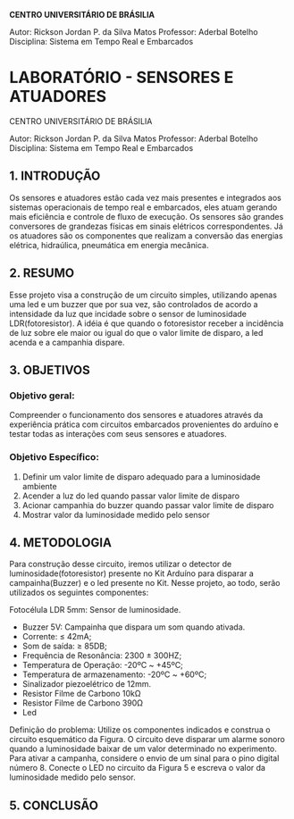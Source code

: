 **CENTRO UNIVERSITÁRIO DE BRÁSILIA**

Autor: Rickson Jordan P. da Silva Matos 
Professor: Aderbal Botelho
Disciplina: Sistema em Tempo Real e Embarcados


# LABORATÓRIO - SENSORES E ATUADORES

CENTRO UNIVERSITÁRIO DE BRÁSILIA

Autor: Rickson Jordan P. da Silva Matos 
Professor: Aderbal Botelho
Disciplina: Sistema em Tempo Real e Embarcados

## 1. INTRODUÇÃO
Os sensores e atuadores estão cada vez mais presentes e integrados aos sistemas operacionais de tempo real e embarcados, eles atuam gerando mais eficiência e controle de fluxo de execução. Os sensores são grandes conversores de grandezas físicas em sinais elétricos correspondentes.  Já os atuadores são os componentes que realizam a conversão das energias elétrica, hidraúlica, pneumática em energia mecânica. 

## 2. RESUMO
Esse projeto visa a construção de um circuito simples, utilizando apenas uma led e um buzzer que por sua vez, são controlados de acordo a intensidade da luz que incidade sobre o sensor de luminosidade LDR(fotoresistor). A idéia é que quando o fotoresistor receber a incidência de luz sobre ele maior ou igual do que o valor limite de disparo, a led acenda e a campanhia dispare.

## 3. OBJETIVOS
### Objetivo geral:
Compreender o funcionamento dos sensores e atuadores através da experiência prática com circuitos embarcados provenientes do arduíno e testar todas as interações com seus sensores e atuadores.

### Objetivo Específico:
1. Definir um valor limite de disparo adequado para a luminosidade ambiente
2. Acender a luz do led quando passar valor limite de disparo
3. Acionar campanhia do buzzer quando passar valor limite de disparo
4. Mostrar valor da luminosidade medido pelo sensor

## 4. METODOLOGIA

Para construção desse circuito, iremos utilizar o detector de luminosidade(fotoresistor) presente no Kit Arduíno para disparar a campainha(Buzzer) e o led presente no Kit. Nesse projeto, ao todo, serão utilizados os seguintes componentes:

Fotocélula LDR 5mm: Sensor de luminosidade.
- Buzzer 5V: Campainha que dispara um som quando ativada.
- Corrente: ≤ 42mA;
- Som de saída: ≥ 85DB;
- Frequência de Resonância: 2300 ± 300HZ;
- Temperatura de Operação: -20ºC ~ +45ºC;
- Temperatura de armazenamento: -20ºC ~ +60ºC;
- Sinalizador piezoelétrico de 12mm.
- Resistor Filme de Carbono 10kΩ
- Resistor Filme de Carbono 390Ω
- Led

Definição do problema:
Utilize os componentes indicados e construa o circuito esquemático da Figura. O
circuito deve disparar um alarme sonoro quando a luminosidade baixar de um valor determinado
no experimento. Para ativar a campanha, considere o envio de um sinal para o pino digital número
8. Conecte o LED no circuito da Figura 5 e escreva o valor da luminosidade medido pelo sensor.

## 5. CONCLUSÃO

